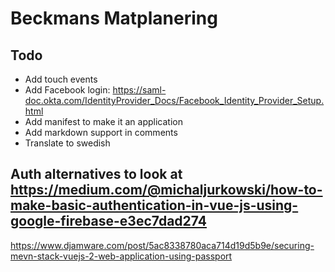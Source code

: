# Beckmans Matplanering

## Todo
- Add touch events
- Add Facebook login: https://saml-doc.okta.com/IdentityProvider_Docs/Facebook_Identity_Provider_Setup.html
- Add manifest to make it an application
- Add markdown support in comments
- Translate to swedish


## Auth alternatives to look at https://medium.com/@michaljurkowski/how-to-make-basic-authentication-in-vue-js-using-google-firebase-e3ec7dad274
https://www.djamware.com/post/5ac8338780aca714d19d5b9e/securing-mevn-stack-vuejs-2-web-application-using-passport
